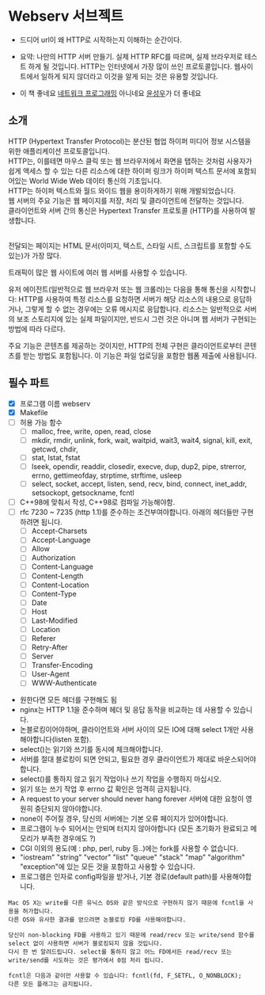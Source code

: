 # Webserv 서브젝트

- 드디어 url이 왜 HTTP로 시작하는지 이해하는 순간이다.
- 요약: 나만의 HTTP 서버 만들기. 실제 HTTP RFC를 따르며, 실제 브라우저로 테스트 하게 될 것입니다. HTTP는 인터넷에서 가장 많이 쓰인 프로토콜입니다. 웹사이트에서 일하게 되지 않더라고 이것을 알게 되는 것은 유용할 것입니다.

- 이 책 좋네요 [네트워크 프로그래밍](http://www.kyobobook.co.kr/product/detailViewKor.laf?ejkGb=KOR&mallGb=KOR&barcode=9788965400820&orderClick=LAG&Kc=) 아니네요 [윤성우](http://www.kyobobook.co.kr/product/detailViewKor.laf?ejkGb=KOR&mallGb=KOR&barcode=9788996094036&orderClick=LEa&Kc=)가 더 좋네요

## 소개

HTTP (Hypertext Transfer Protocol)는 분산된 협업 하이퍼 미디어 정보 시스템을 위한 애플리케이션 프로토콜입니다.<br>
HTTP는, 이를테면 마우스 클릭 또는 웹 브라우저에서 화면을 탭하는 것처럼 사용자가 쉽게 액세스 할 수 있는 다른 리소스에 대한 하이퍼 링크가 하이퍼 텍스트 문서에 포함되어있는 World Wide Web 데이터 통신의 기초입니다.<br>
HTTP는 하이퍼 텍스트와 월드 와이드 웹을 용이하게하기 위해 개발되었습니다.<br>
웹 서버의 주요 기능은 웹 페이지를 저장, 처리 및 클라이언트에 전달하는 것입니다.<br>
클라이언트와 서버 간의 통신은 Hypertext Transfer 프로토콜 (HTTP)를 사용하여 발생합니다.<br><br>

전달되는 페이지는 HTML 문서(이미지, 텍스트, 스타일 시트, 스크립트를 포함할 수도 있는)가 가장 많다.

트래픽이 많은 웹 사이트에 여러 웹 서버를 사용할 수 있습니다.

유저 에이전트(일반적으로 웹 브라우저 또는 웹 크롤러)는 다음을 통해 통신을 시작합니다:
HTTP를 사용하여 특정 리소스를 요청하면 서버가 해당 리소스의 내용으로 응답하거나, 그렇게 할 수 없는 경우에는 오류 메시지로 응답합니다.
리소스는 일반적으로 서버의 보조 스토리지에 있는 실제 파일이지만, 반드시 그런 것은 아니며 웹 서버가 구현되는 방법에 따라 다르다.

주요 기능은 콘텐츠를 제공하는 것이지만, HTTP의 전체 구현은 클라이언트로부터 콘텐츠를 받는 방법도 포함됩니다. 이 기능은 파일 업로딩을 포함한 웹폼 제출에 사용됩니다.

## 필수 파트

- [x] 프로그램 이름 webserv
- [x] Makefile
- [ ] 허용 가능 함수
  - [ ] malloc, free, write, open, read, close
  - [ ] mkdir, rmdir, unlink, fork, wait, waitpid, wait3, wait4, signal, kill, exit, getcwd, chdir,
  - [ ] stat, lstat, fstat
  - [ ] lseek, opendir, readdir, closedir, execve, dup, dup2, pipe, strerror, errno, gettimeofday, strptime, strftime, usleep
  - [ ] select, socket, accept, listen, send, recv, bind, connect, inet_addr, setsockopt, getsockname, fcntl
- [ ] C++98에 맞춰서 작성, C++98로 컴파일 가능해야함.
- [ ] rfc 7230 ~ 7235 (http 1.1)를 준수하는 조건부여야합니다. 아래의 헤더들만 구현하려면 됩니다.
  - [ ] Accept-Charsets
  - [ ] Accept-Language
  - [ ] Allow
  - [ ] Authorization
  - [ ] Content-Language
  - [ ] Content-Length
  - [ ] Content-Location
  - [ ] Content-Type
  - [ ] Date
  - [ ] Host
  - [ ] Last-Modified
  - [ ] Location
  - [ ] Referer
  - [ ] Retry-After
  - [ ] Server
  - [ ] Transfer-Encoding
  - [ ] User-Agent
  - [ ] WWW-Authenticate
- 원한다면 모든 헤더를 구현해도 됨
- nginx는 HTTP 1.1을 준수하며 헤더 및 응답 동작을 비교하는 데 사용할 수 있습니다.
- 논블로킹이어야하며, 클라이언트와 서버 사이의 모든 IO에 대해 select 1개만 사용해야합니다(listen 포함).
- select()는 읽기와 쓰기를 동시에 체크해야합니다.
- 서버를 절대 블로킹이 되면 안되고, 필요한 경우 클라이언트가 제대로 바운스되어야 합니다.
- select()를 통하지 않고 읽기 작업이나 쓰기 작업을 수행하지 마십시오.
- 읽기 또는 쓰기 작업 후 errno 값 확인은 엄격히 금지됩니다.
- A request to your server should never hang forever 서버에 대한 요청이 영원히 중단되지 않아야합니다.
- none이 주어질 경우, 당신의 서버에는 기본 오류 페이지가 있어야합니다.
- 프로그램이 누수 되어서는 안되며 터지지 않아야합니다 (모든 초기화가 완료되고 메모리가 부족한 경우에도 ?)
- CGI 이외의 용도(예 : php, perl, ruby 등..)에는 fork를 사용할 수 없습니다.
- "iostream" "string" "vector" "list" "queue" "stack" "map" "algorithm" "exception"에 있는 모든 것을 포함하고 사용할 수 있습니다.
- 프로그램은 인자로 config파일을 받거나, 기본 경로(default path)를 사용해야합니다.

~~~
Mac OS X는 write를 다른 유닉스 OS와 같은 방식으로 구현하지 않기 때문에 fcntl을 사용을 허가합니다.
다른 OS와 유사한 결과를 얻으려면 논블로킹 FD를 사용해야합니다.
~~~

~~~
당신이 non-blocking FD를 사용하고 있기 때문에 read/recv 또는 write/send 함수를 select 없이 사용하면 서버가 블로킹되지 않을 것입니다.
다시 한 번 알려드립니다. select를 통하지 않고 어느 FD에서든 read/recv 또는 write/send를 시도하는 것은 평가에서 0점 처리 됩니다.
~~~

~~~
fcntl은 다음과 같이만 사용할 수 있습니다: fcntl(fd, F_SETFL, O_NONBLOCK);
다른 모든 플래그는 금지됩니다.
~~~
